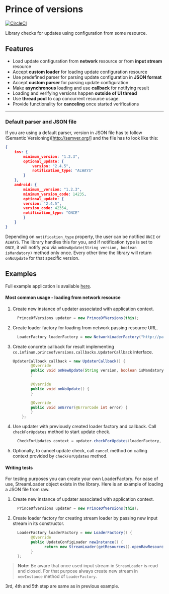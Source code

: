 Prince of versions
=================
[![CircleCI](https://circleci.com/gh/infinum/Android-prince-of-versions/tree/master.svg?style=svg&circle-token=cb8ad23c030527474dd91da95b8f1f3b56fa0022)](https://circleci.com/gh/infinum/Android-prince-of-versions/tree/master)

Library checks for updates using configuration from some resource.

Features
--------
  * Load update configuration from **network** resource or from **input stream** resource
  * Accept **custom loader** for loading update configuration resource
  * Use predefined parser for parsing update configuration in **JSON format**
  * Accept **custom parser** for parsing update configuration
  * Make **asynchronous** loading and use **callback** for notifying result
  * Loading and verifying versions happen **outside of UI thread**
  * Use **thread pool** to cap concurrent resource usage.
  * Provide functionality for **canceling** once started verifications

----------

### Default parser and JSON file

If you are using a default parser, version in JSON file has to follow (Semantic Versioning)[http://semver.org/] and the file has to look like this:

```json
{
	ios: {
		minimum_version: "1.2.3",
		optional_update: {
			version: "2.4.5",
			notification_type: "ALWAYS"
		}
	},
	android: {
		minimum__version: "1.2.3",
		minimum_version_code: 14235,
		optional_update: {
		version: "2.4.5",
		version_code: 42354,
		notification_type: "ONCE"
		}
	}
}
```

Depending on <code>notification_type</code> property, the user can be notified <code>ONCE</code> or <code>ALWAYS</code>. The library handles this for you, and if notification type is set to <code>ONCE</code>, it will notify you via <code>onNewUpdate(String version, boolean isMandatory)</code> method only once. Every other time the library will return <code>onNoUpdate</code> for that specific version.


Examples
-------------
Full example application is available [here](ExampleApp).

#### Most common usage - loading from network resource
1. Create new instance of updater associated with application context.
	```java
	  PrinceOfVersions updater = new PrinceOfVersions(this);
	```
	
2. Create loader factory for loading from network passing resource URL.
	```java
	  LoaderFactory loaderFactory = new NetworkLoaderFactory("http://pastebin.com/raw/41N8stUD");
	```
	
3. Create concrete callback for result implementing <code>co.infinum.princeofversions.callbacks.UpdaterCallback</code> interface.
	```java
	UpdaterCallback callback = new UpdaterCallback() {
	        @Override
	        public void onNewUpdate(String version, boolean isMandatory) {
	        }
	
	        @Override
	        public void onNoUpdate() {
	        }
	
	        @Override
	        public void onError(@ErrorCode int error) {
	        }
	    };
	```

4. Use updater with previously created loader factory and callback. Call <code>checkForUpdates</code> method to start update check.
	```java
	  CheckForUpdates context = updater.checkForUpdates(loaderFactory, callback);
	```

5. Optionally, to cancel update check, call <code>cancel</code> method on calling context provided by <code>checkForUpdates</code> method.


#### Writing tests

For testing purposes you can create your own LoaderFactory. For ease of use, StreamLoader object exists in the library. Here is an example of loading a JSON file from raw. 

1. Create new instance of updater associated with application context.
	```java
	  PrinceOfVersions updater = new PrinceOfVersions(this);
	```
	
2. Create loader factory for creating stream loader by passing new input stream in its constructor.
	```java
	  LoaderFactory loaderFactory = new LoaderFactory() {
	        @Override
	        public UpdateConfigLoader newInstance() {
	              return new StreamLoader(getResources().openRawResource(R.raw.update));
	        }
	  };
	```
> **Note:**
> Be aware that once used input stream in <code>StreamLoader</code> is read and closed. For that purpose always create new stream in <code>newInstance</code> method of <code>LoaderFactory</code>.

3rd, 4th and 5th step are same as in previous example.
